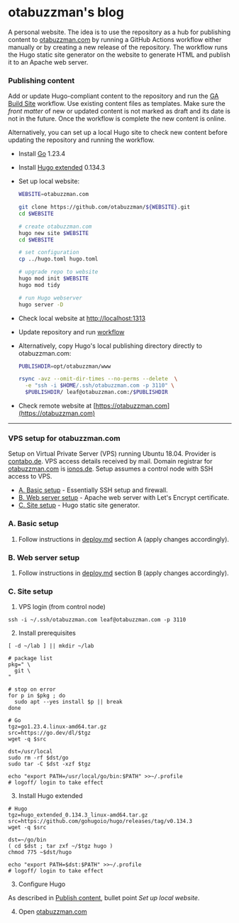 # otabuzzman's blog
A personal website. The idea is to use the repository as a hub for publishing content to [otabuzzman.com](https://otabuzzman.com) by running a GitHub Actions workflow either manually or by creating a new release of the repository. The workflow runs the Hugo static site generator on the website to generate HTML and publish it to an Apache web server.

### Publishing content

Add or update Hugo-compliant content to the repository and run the [GA Build Site](https://github.com/otabuzzman/otabuzzman.com/actions/workflows/ga-build-site.yml) workflow. Use existing content files as templates. Make sure the _front matter_ of new or updated content is not marked as draft and its date is not in the future. Once the workflow is complete the new content is online.

Alternatively, you can set up a local Hugo site to check new content before updating the repository and running the workflow.

- Install [Go](https://golang.org/doc/install) 1.23.4
- Install [Hugo extended](https://github.com/gohugoio/hugo/releases/tag/v0.134.3) 0.134.3

- Set up local website:

  ```bash
  WEBSITE=otabuzzman.com

  git clone https://github.com/otabuzzman/${WEBSITE}.git
  cd $WEBSITE
  
  # create otabuzzman.com
  hugo new site $WEBSITE
  cd $WEBSITE

  # set configuration
  cp ../hugo.toml hugo.toml

  # upgrade repo to website
  hugo mod init $WEBSITE
  hugo mod tidy

  # run Hugo webserver
  hugo server -D
  ```

- Check local website at [http://localhost:1313](http://localhost:1313)

- Update repository and run [workflow](https://github.com/otabuzzman/otabuzzman.com/actions/workflows/ga-build-site.yml)
- Alternatively, copy Hugo's local publishing directory directly to otabuzzman.com:

  ```bash
  PUBLISHDIR=opt/otabuzzman/www
  
  rsync -avz --omit-dir-times --no-perms --delete  \
    -e "ssh -i $HOME/.ssh/otabuzzman.com -p 3110" \
    $PUBLISHDIR/ leaf@otabuzzman.com:/$PUBLISHDIR
  ```

- Check remote website at [https://otabuzzman.com](https://otabuzzman.com)

---

### VPS setup for otabuzzman.com
Setup on Virtual Private Server (VPS) running Ubuntu 18.04. Provider is [contabo.de](https://contabo.de/). VPS access details received by mail. Domain registrar for [otabuzzman.com](https://www.whois.com/whois/otabuzzman.com) is [ionos.de](https://www.ionos.de/). Setup assumes a control node with SSH access to VPS.

* [A. Basic setup](#A-Basic-setup) - Essentially SSH setup and firewall.<br>
* [B. Web server setup](#B-Web-server-setup) - Apache web server with Let's Encrypt certificate.
* [C. Site setup](#C-Site-setup) - Hugo static site generator.

### A. Basic setup

1. Follow instructions in [deploy.md](https://github.com/otabuzzman/chartacaeli-web/blob/master/deploy.md#A-Basic-setup) section A (apply changes accordingly).

### B. Web server setup

1. Follow instructions in [deploy.md](https://github.com/otabuzzman/chartacaeli-web/blob/master/deploy.md#B-Web-server-setup) section B (apply changes accordingly).

### C. Site setup

1. VPS login (from control node)

  ```
  ssh -i ~/.ssh/otabuzzman.com leaf@otabuzzman.com -p 3110
  ```

2. Install prerequisites

  ```
  [ -d ~/lab ] || mkdir ~/lab

  # package list
  pkg=" \
    git \
  "

  # stop on error
  for p in $pkg ; do
    sudo apt --yes install $p || break
  done

  # Go
  tgz=go1.23.4.linux-amd64.tar.gz
  src=https://go.dev/dl/$tgz
  wget -q $src

  dst=/usr/local
  sudo rm -rf $dst/go
  sudo tar -C $dst -xzf $tgz

  echo "export PATH=/usr/local/go/bin:$PATH" >>~/.profile
  # logoff/ login to take effect
  ```

3. Install Hugo extended

  ```
  # Hugo
  tgz=hugo_extended_0.134.3_linux-amd64.tar.gz
  src=https://github.com/gohugoio/hugo/releases/tag/v0.134.3
  wget -q $src

  dst=~/go/bin
  ( cd $dst ; tar zxf ~/$tgz hugo )
  chmod 775 ~$dst/hugo

  echo "export PATH=$dst:$PATH" >>~/.profile
  # logoff/ login to take effect
  ```

3. Configure Hugo

  As described in [Publish content](#Publish-content), bullet point _Set up local website_.

4. Open [otabuzzman.com](https://otabuzzman.com)
